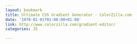 ```yaml
---
layout: bookmark
title: Ultimate CSS Gradient Generator - ColorZilla.com
date: '1970-01-01T01:00:00+01:00'
link: http://www.colorzilla.com/gradient-editor/
categories: JS

---
```


